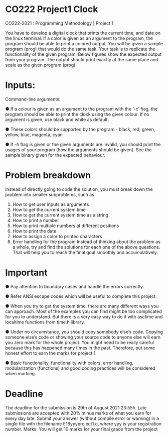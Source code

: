 # CO222 Project1 Clock
CO222-2021 : Programming Methodology | Project 1

You have to develop a digital clock that prints the current time, and date on the linux
terminal. If a color is given as an argument to the program, the program should be able to
print a colored output. You will be given a sample program (prog) that would do the same
task. Your task is to replicate the functionality of the given program. Below figures show the
expected output from your program.
The output should print exactly at the same place and scale as the given program
(prog)

# Inputs:

Command-line arguments:

● If a colour is given as an argument to the program with the ‘-c’ flag, the program
should be able to print the clock using the given colour. If no argument is given, use
black and white as default.

● These colors should be supported by the program - black, red, green, yellow, blue,
magenta, cyan

● If -h flag is given or the given arguments are invalid, you should print the usages of
your program (how the arguments should be given). See the sample binary given for
the expected behaviour.

# Problem breakdown
Instead of directly going to code the solution, you must break down the problem into smaller
subproblems, such as
1. How to get user inputs as arguments
2. How to get the current system time
3. How to get the current system time as a string
4. How to print a number
5. How to print multiple numbers at different positions
6. How to print the date
7. How to assign a color to printed characters
8. Error handling for the program
Instead of thinking about the problem as a whole, try and find the solutions for each one of
the above questions. That will help you to reach the final goal smoothly and accumulatively.

# Important

● Pay attention to boundary cases and handle the errors correctly.

● Refer ANSI escape codes which will be useful to complete this project.

● When you try to get the system time, there are many different ways you can
approach. Most of the examples you can find might be too complicated for you to
understand. But there is a very easy way to do it with asctime and localtime functions
from time.h library.

● Under no circumstance, you should copy somebody else’s code. Copying someone
else’s code or showing your source code to anyone else will earn you zero mark for
the whole project. You might need to be really careful because this has happened
many times in the past. Therefore, put some honest effort to earn the marks for
project 1.

● Basic functionality, functionality with colors, error handling, modularization (functions)
and good coding practices will be considered when marking.

# Deadline
The deadline for the submission is 29th of August 2021 23:55h. Late submissions are
accepted with 20% minus marks of what you earn for every day late. Submit your
answer (without compile error or warning) in a single file with the filename E18yyyproject1.c,
where yyy is your registration number.
Marks: You will get 10 marks for your final grade from the project

